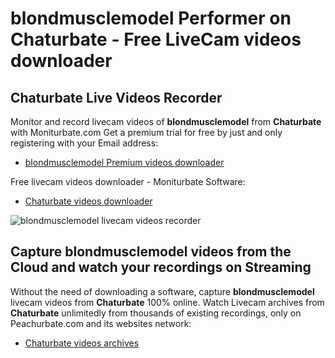 # blondmusclemodel Performer on Chaturbate - Free LiveCam videos downloader

## Chaturbate Live Videos Recorder

Monitor and record livecam videos of **blondmusclemodel** from **Chaturbate** with Moniturbate.com
Get a premium trial for free by just and only registering with your Email address:
* [blondmusclemodel Premium videos downloader](https://moniturbate.com/request-demo-licence-key.html)

Free livecam videos downloader - Moniturbate Software:
* [Chaturbate videos downloader](https://moniturbate.com/moniturbate-download-software.html)

![blondmusclemodel livecam videos recorder](https://peachurnet.com/templates/moniturbate-software.png)


## Capture blondmusclemodel videos from the Cloud and watch your recordings on Streaming

Without the need of downloading a software, capture **blondmusclemodel** livecam videos from **Chaturbate** 100% online.
Watch Livecam archives from **Chaturbate** unlimitedly from thousands of existing recordings, only on Peachurbate.com and its websites network:
* [Chaturbate videos archives](https://peachurnet.com/)